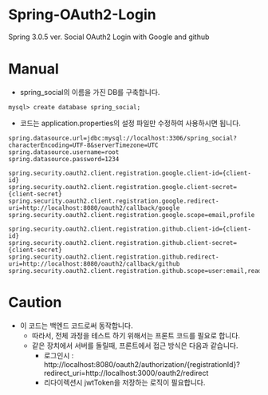 # Spring-OAuth2-Login
Spring 3.0.5 ver. Social OAuth2 Login with Google and github  

# Manual
- spring_social의 이름을 가진 DB를 구축합니다.
```mysql
mysql> create database spring_social;
```

- 코드는 application.properties의 설정 파일만 수정하여 사용하시면 됩니다.
```properties
spring.datasource.url=jdbc:mysql://localhost:3306/spring_social?characterEncoding=UTF-8&serverTimezone=UTC
spring.datasource.username=root
spring.datasource.password=1234

spring.security.oauth2.client.registration.google.client-id={client-id}
spring.security.oauth2.client.registration.google.client-secret={client-secret}
spring.security.oauth2.client.registration.google.redirect-uri=http://localhost:8080/oauth2/callback/google
spring.security.oauth2.client.registration.google.scope=email,profile

spring.security.oauth2.client.registration.github.client-id={client-id}
spring.security.oauth2.client.registration.github.client-secret={client-secret}
spring.security.oauth2.client.registration.github.redirect-uri=http://localhost:8080/oauth2/callback/github
spring.security.oauth2.client.registration.github.scope=user:email,read:user
```

# Caution  
- 이 코드는 백엔드 코드로써 동작합니다.
  - 따라서, 전체 과정을 테스트 하기 위해서는 프론트 코드를 필요로 합니다.
  - 같은 장치에서 서버를 돌릴때, 프론트에서 접근 방식은 다음과 같습니다.
    -  로그인시 : http://localhost:8080/oauth2/authorization/{registrationId}?redirect_uri=http://localhost:3000/oauth2/redirect
    -  리다이렉션시 jwtToken을 저장하는 로직이 필요합니다.
